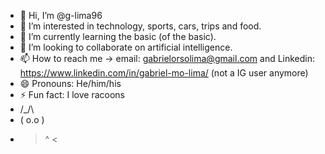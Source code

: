 - 👋 Hi, I’m @g-lima96
- 👀 I’m interested in technology, sports, cars, trips and food.
- 🌱 I’m currently learning the basic (of the basic).
- 💞️ I’m looking to collaborate on artificial intelligence.
- 📫 How to reach me -> email: gabrielorsolima@gmail.com and Linkedin: https://www.linkedin.com/in/gabriel-mo-lima/ (not a IG user anymore)
- 😄 Pronouns: He/him/his 
- ⚡ Fun fact: I love racoons
-  /\_/\
- ( o.o )
-  > ^ <

<!---
g-lima96/g-lima96 is a ✨ special ✨ repository because its `README.md` (this file) appears on your GitHub profile.
You can click the Preview link to take a look at your changes.
--->
